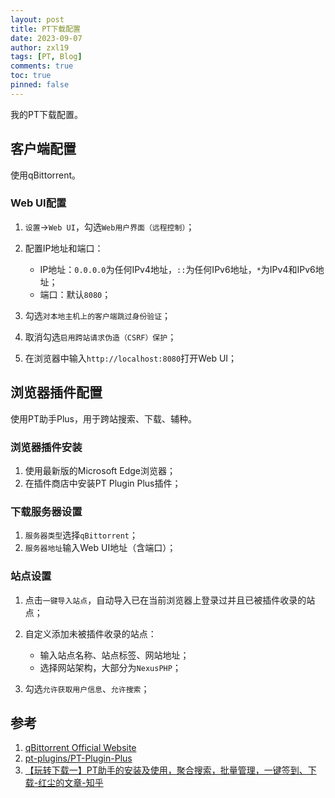 ```yaml
---
layout: post
title: PT下载配置
date: 2023-09-07
author: zxl19
tags: [PT, Blog]
comments: true
toc: true
pinned: false
---
```


我的PT下载配置。

<!-- more -->

## 客户端配置

使用qBittorrent。

### Web UI配置

1. `设置`->`Web UI`，勾选`Web用户界面（远程控制）`；
2. 配置IP地址和端口：

    - IP地址：`0.0.0.0`为任何IPv4地址，`::`为任何IPv6地址，`*`为IPv4和IPv6地址；
    - 端口：默认`8080`；

3. 勾选`对本地主机上的客户端跳过身份验证`；
4. 取消勾选`启用跨站请求伪造（CSRF）保护`；
5. 在浏览器中输入`http://localhost:8080`打开Web UI；

## 浏览器插件配置

使用PT助手Plus，用于跨站搜索、下载、辅种。

### 浏览器插件安装

1. 使用最新版的Microsoft Edge浏览器；
2. 在插件商店中安装PT Plugin Plus插件；

### 下载服务器设置

1. `服务器类型`选择`qBittorrent`；
2. `服务器地址`输入Web UI地址（含端口）；

### 站点设置

1. 点击`一键导入站点`，自动导入已在当前浏览器上登录过并且已被插件收录的站点；
2. 自定义添加未被插件收录的站点：

    - 输入站点名称、站点标签、网站地址；
    - 选择网站架构，大部分为`NexusPHP`；

3. 勾选`允许获取用户信息`、`允许搜索`；

## 参考

1. [qBittorrent Official Website](https://www.qbittorrent.org)
2. [pt-plugins/PT-Plugin-Plus](https://github.com/pt-plugins/PT-Plugin-Plus)
3. [【玩转下载一】PT助手的安装及使用，聚合搜索，批量管理，一键签到、下载-红尘的文章-知乎](https://zhuanlan.zhihu.com/p/370267554)
